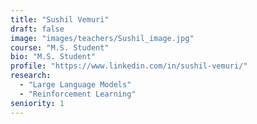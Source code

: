 ```yaml
---
title: "Sushil Vemuri"
draft: false
image: "images/teachers/Sushil_image.jpg"
course: "M.S. Student"
bio: "M.S. Student"
profile: "https://www.linkedin.com/in/sushil-vemuri/"
research:
  - "Large Language Models"
  - "Reinforcement Learning"
seniority: 1
---
```


